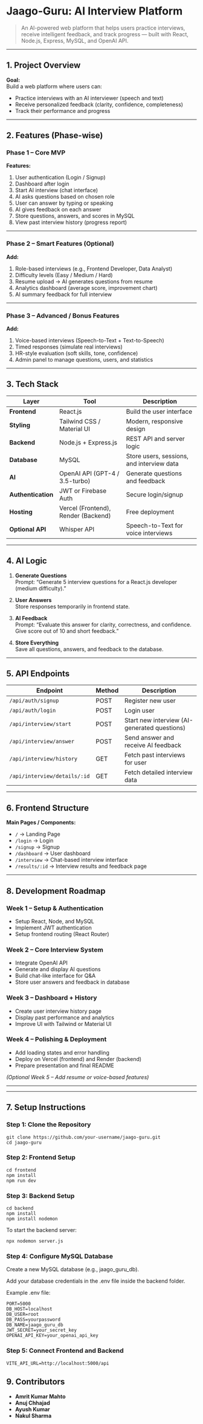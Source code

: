 # Jaago-Guru: AI Interview Platform

> An AI-powered web platform that helps users practice interviews, receive intelligent feedback, and track progress — built with React, Node.js, Express, MySQL, and OpenAI API.

---

## 1. Project Overview

**Goal:**  
Build a web platform where users can:
- Practice interviews with an AI interviewer (speech and text)
- Receive personalized feedback (clarity, confidence, completeness)
- Track their performance and progress

---

## 2. Features (Phase-wise)

### Phase 1 – Core MVP

**Features:**
1. User authentication (Login / Signup)  
2. Dashboard after login  
3. Start AI interview (chat interface)  
4. AI asks questions based on chosen role  
5. User can answer by typing or speaking  
6. AI gives feedback on each answer  
7. Store questions, answers, and scores in MySQL  
8. View past interview history (progress report)  

---

### Phase 2 – Smart Features (Optional)

**Add:**
1. Role-based interviews (e.g., Frontend Developer, Data Analyst)  
2. Difficulty levels (Easy / Medium / Hard)  
3. Resume upload → AI generates questions from resume  
4. Analytics dashboard (average score, improvement chart)  
5. AI summary feedback for full interview  

---

### Phase 3 – Advanced / Bonus Features

**Add:**
1. Voice-based interviews (Speech-to-Text + Text-to-Speech)  
2. Timed responses (simulate real interviews)  
3. HR-style evaluation (soft skills, tone, confidence)  
4. Admin panel to manage questions, users, and statistics  

---

## 3. Tech Stack

| Layer | Tool | Description |
|-------|------|-------------|
| **Frontend** | React.js | Build the user interface |
| **Styling** | Tailwind CSS / Material UI | Modern, responsive design |
| **Backend** | Node.js + Express.js | REST API and server logic |
| **Database** | MySQL | Store users, sessions, and interview data |
| **AI** | OpenAI API (GPT-4 / 3.5-turbo) | Generate questions and feedback |
| **Authentication** | JWT or Firebase Auth | Secure login/signup |
| **Hosting** | Vercel (Frontend), Render (Backend) | Free deployment |
| **Optional API** | Whisper API | Speech-to-Text for voice interviews |

---

## 4. AI Logic

1. **Generate Questions**  
   Prompt: “Generate 5 interview questions for a React.js developer (medium difficulty).”

2. **User Answers**  
   Store responses temporarily in frontend state.

3. **AI Feedback**  
   Prompt: “Evaluate this answer for clarity, correctness, and confidence. Give score out of 10 and short feedback.”

4. **Store Everything**  
   Save all questions, answers, and feedback to the database.

---

## 5. API Endpoints

| Endpoint | Method | Description |
|-----------|---------|-------------|
| `/api/auth/signup` | POST | Register new user |
| `/api/auth/login` | POST | Login user |
| `/api/interview/start` | POST | Start new interview (AI-generated questions) |
| `/api/interview/answer` | POST | Send answer and receive AI feedback |
| `/api/interview/history` | GET | Fetch past interviews for user |
| `/api/interview/details/:id` | GET | Fetch detailed interview data |

---

## 6. Frontend Structure

**Main Pages / Components:**
- `/` → Landing Page  
- `/login` → Login  
- `/signup` → Signup  
- `/dashboard` → User dashboard  
- `/interview` → Chat-based interview interface  
- `/results/:id` → Interview results and feedback page  

---

## 8. Development Roadmap

### Week 1 – Setup & Authentication
- Setup React, Node, and MySQL  
- Implement JWT authentication  
- Setup frontend routing (React Router)

### Week 2 – Core Interview System
- Integrate OpenAI API  
- Generate and display AI questions  
- Build chat-like interface for Q&A  
- Store user answers and feedback in database  

### Week 3 – Dashboard + History
- Create user interview history page  
- Display past performance and analytics  
- Improve UI with Tailwind or Material UI  

### Week 4 – Polishing & Deployment
- Add loading states and error handling  
- Deploy on Vercel (frontend) and Render (backend)  
- Prepare presentation and final README  

*(Optional Week 5 – Add resume or voice-based features)*

---


---

## 7. Setup Instructions

### Step 1: Clone the Repository

```
git clone https://github.com/your-username/jaago-guru.git
cd jaago-guru
```



### Step 2: Frontend Setup
```
cd frontend
npm install
npm run dev
```


### Step 3: Backend Setup
```
cd backend
npm install
npm install nodemon 
```


To start the backend server:
```
npx nodemon server.js
```

### Step 4: Configure MySQL Database

Create a new MySQL database (e.g., jaago_guru_db).

Add your database credentials in the .env file inside the backend folder.

Example .env file:
```
PORT=5000
DB_HOST=localhost
DB_USER=root
DB_PASS=yourpassword
DB_NAME=jaago_guru_db
JWT_SECRET=your_secret_key
OPENAI_API_KEY=your_openai_api_key
```

### Step 5: Connect Frontend and Backend
```
VITE_API_URL=http://localhost:5000/api
```

## 9. Contributors

- **Amrit Kumar Mahto**  
- **Anuj Chhajad**  
- **Ayush Kumar**  
- **Nakul Sharma**







